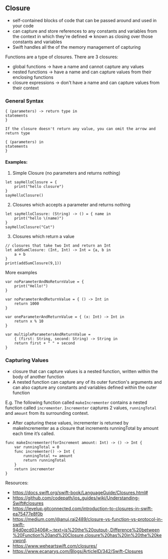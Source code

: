 ## Closure

- self-contained blocks of code that can be passed around and used in your code
- can capture and store references to any constants and variables from the context in which they're defined => known as closing over those constants and variables
- Swift handles all the of the memory management of capturing 

Functions are a type of closures. There are 3 closures:
- global functions -> have a name and cannot capture any values
- nested functions -> have a name and can capture values from their enclosing functions
- closure expressions -> don't have a name and can capture values from their context

### General Syntax
```
{ (parameters) -> return type in
statements
}

If the closure doesn't return any value, you can omit the arrow and return type

{ (parameters) in
statements
}
```

#### Examples:

1. Simple Closure (no parameters and returns nothing)
```
let sayHelloClosure = { 
    print("hello closure")
}
sayHelloClosure()
```

2. Closures which accepts a parameter and returns nothing
```
let sayHelloClosure: (String) -> () = { name in
    print("hello \(name)")
}
sayHelloClosure("Cat")
```

3. Closures which return a value
```
// closures that take two Int and return an Int
let addSumClosure: (Int, Int) -> Int = {a, b in
    a + b
}
print(addSumClosure(9,1))
```

More examples
```
var noParameterAndNoReturnValue = {
    print("Hello!")
}

var noParameterAndReturnValue = { () -> Int in
    return 1000
}

var oneParameterAndReturnValue = { (x: Int) -> Int in
    return x % 10
}

var multipleParametersAndReturnValue = 
    { (first: String, second: String) -> String in
    return first + " " + second
}
```

### Capturing Values

- closure that can capture values is a nested function, written within the body of another function
- A nested function can capture any of its outer function's arguments and can also capture any constants and variables defined within the outer function

E.g. The following function called  `makeIncrementer` contains a nested function called `incrementer`. `Incrementer` captures 2 values, `runningTotal` and `amount` from its surrounding context.
- After capturing these values, incrementer is returned by makeIncrementer as a closure that increments runningTotal by amount each time it’s called.

```
func makeIncrementer(forIncrement amount: Int) -> () -> Int {
    var runningTotal = 0
    func incrementer() -> Int {
        runningTotal += amount
        return runningTotal
    }
    return incrementer
}
```

Resources:
- https://docs.swift.org/swift-book/LanguageGuide/Closures.html#
- https://github.com/codepath/ios_guides/wiki/Understanding-Swift#closures
- https://levelup.gitconnected.com/introduction-to-closures-in-swift-ea75477e8f0b
- https://medium.com/@anuj.rai2489/closure-vs-function-vs-protocol-in-swift-94d0ecd03406#:~:text=is%20the%20output-,Difference%20between%20Function%20and%20Closure,closure%20has%20in%20the%20keyword.
- https://www.weheartswift.com/closures/
- https://www.ecanarys.com/Blogs/ArticleID/342/Swift-Closures
